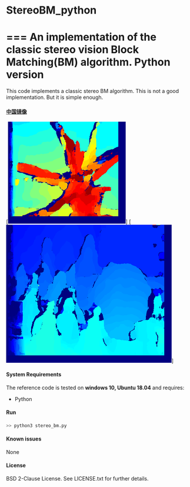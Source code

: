 # StereoBM_python

===
An implementation of the classic stereo vision Block Matching(BM) algorithm. Python version
===
This code implements a classic stereo BM algorithm.
This is not a good implementation. But it is simple enough.

#### [中国镜像](https://gitee.com/redpower/StereoBM_python) ####

[![Demo1](disparityRGB.bmp)]
[![Demo2](disparityRGB2.bmp)]

#### System Requirements ####

The reference code is tested on <b>windows 10, Ubuntu 18.04</b> and requires:
- Python 

#### Run ####

```Python
>> python3 stereo_bm.py

```

#### Known issues ####

None

#### License ####
BSD 2-Clause License. See LICENSE.txt for further details.

